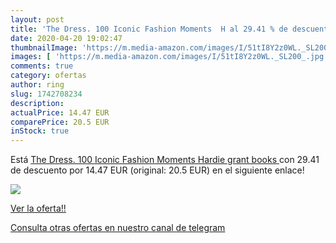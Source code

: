```yaml
---
layout: post
title: 'The Dress. 100 Iconic Fashion Moments  H al 29.41 % de descuento'
date: 2020-04-20 19:02:47
thumbnailImage: 'https://m.media-amazon.com/images/I/51tI8Y2z0WL._SL200_.jpg'
images: [ 'https://m.media-amazon.com/images/I/51tI8Y2z0WL._SL200_.jpg' ]
comments: true
category: ofertas
author: ring
slug: 1742708234
description:
actualPrice: 14.47 EUR
comparePrice: 20.5 EUR
inStock: true
---
```


Está [The Dress. 100 Iconic Fashion Moments  Hardie grant books ](https://www.amazon.es/dp/1742708234/?tag=redken-21) con 29.41 de descuento por 14.47 EUR (original: 20.5 EUR) en el siguiente enlace!

[![](https://m.media-amazon.com/images/I/51tI8Y2z0WL._SL200_.jpg)](https://www.amazon.es/dp/1742708234/?tag=redken-21)

[Ver la oferta!!](https://www.amazon.es/dp/1742708234/?tag=redken-21)

[Consulta otras ofertas en nuestro canal de telegram](https://t.me/s/ofertas25)
